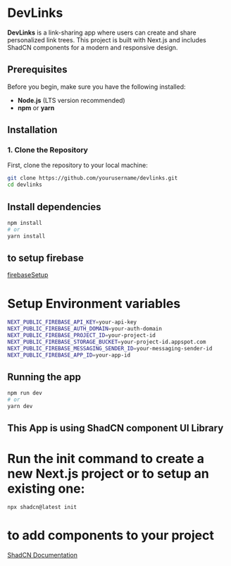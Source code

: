 # DevLinks

**DevLinks** is a link-sharing app where users can create and share personalized link trees. This project is built with Next.js and includes ShadCN components for a modern and responsive design.

## Prerequisites

Before you begin, make sure you have the following installed:

- **Node.js** (LTS version recommended)
- **npm** or **yarn**

## Installation

### 1. Clone the Repository

First, clone the repository to your local machine:

```bash
git clone https://github.com/yourusername/devlinks.git
cd devlinks
```

## Install dependencies
```bash
npm install
# or
yarn install
```
## to setup firebase

[firebaseSetup](https://firebase.google.com/docs) 

# Setup Environment variables

```bash
NEXT_PUBLIC_FIREBASE_API_KEY=your-api-key
NEXT_PUBLIC_FIREBASE_AUTH_DOMAIN=your-auth-domain
NEXT_PUBLIC_FIREBASE_PROJECT_ID=your-project-id
NEXT_PUBLIC_FIREBASE_STORAGE_BUCKET=your-project-id.appspot.com
NEXT_PUBLIC_FIREBASE_MESSAGING_SENDER_ID=your-messaging-sender-id
NEXT_PUBLIC_FIREBASE_APP_ID=your-app-id
```
## Running the app

```bash
npm run dev
# or
yarn dev
```

## This App is using ShadCN component UI Library

# Run the init command to create a new Next.js project or to setup an existing one:

```bash
npx shadcn@latest init
```

# to add components to your project
[ShadCN Documentation](https://ui.shadcn.com/docs/components/button)

